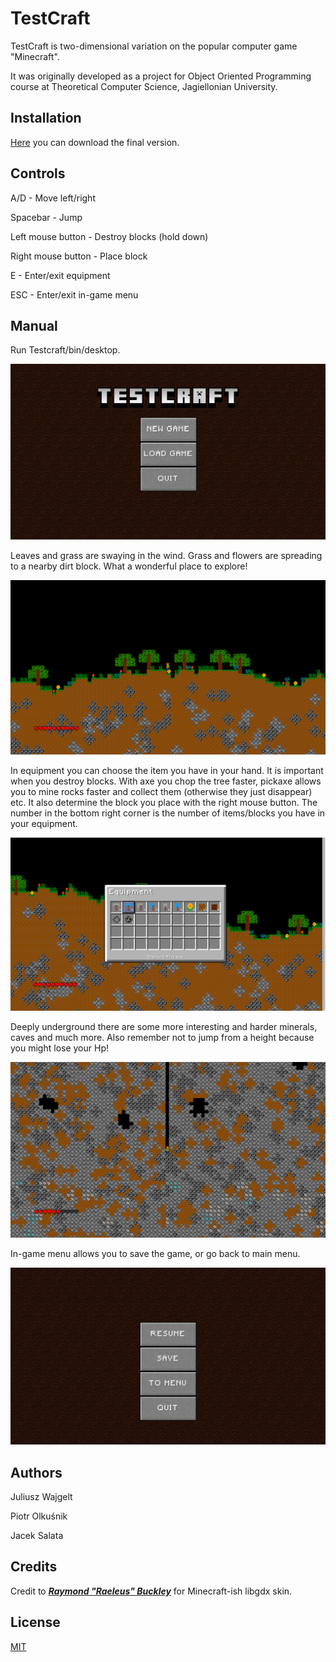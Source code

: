 # TestCraft

TestCraft is two-dimensional variation on the popular computer game "Minecraft".

It was originally developed as a project for Object Oriented Programming course at Theoretical Computer Science, Jagiellonian University.


## Installation

[Here](https://github.com/jwajgelt/TestCraft/releases) you can download the final version.

## Controls

A/D - Move left/right

Spacebar - Jump

Left mouse button - Destroy blocks (hold down)

Right mouse button - Place block

E - Enter/exit equipment

ESC - Enter/exit in-game menu 

## Manual

Run Testcraft/bin/desktop.

![Screenshot1](assets/man1.png)

Leaves and grass are swaying in the wind. Grass and flowers are spreading to a nearby dirt block. What a wonderful place to explore!

![Screenshot2](assets/man2.png)

In equipment you can choose the item you have in your hand. It is important when you  destroy blocks. With axe you chop the tree faster, pickaxe allows you to mine rocks faster and collect them (otherwise they just disappear)
etc. It also determine the block you place with the right mouse button. The number in the bottom right corner is the number of items/blocks you have in your equipment.

![Screenshot3](assets/man3.png)

Deeply underground there are some more interesting and harder minerals, caves and much more. Also remember not to jump from a height because you might lose your Hp!

![Screenshot4](assets/man4.png)

In-game menu allows you to save the game, or go back to main menu.

![Screenshot4](assets/man5.png)


## Authors

Juliusz Wajgelt

Piotr Olkuśnik

Jacek Salata

## Credits

Credit to [***Raymond "Raeleus" Buckley***](https://ray3k.wordpress.com/software/skin-composer-for-libgdx/) for Minecraft-ish libgdx skin.

## License
[MIT](https://choosealicense.com/licenses/mit/)

